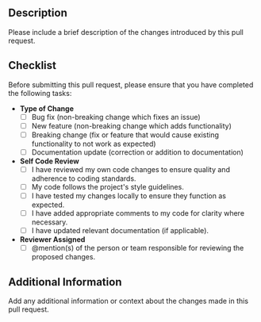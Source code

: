 ## Description

Please include a brief description of the changes introduced by this pull request.

## Checklist

Before submitting this pull request, please ensure that you have completed the following tasks:

- **Type of Change**
    - [ ]  Bug fix (non-breaking change which fixes an issue)
    - [ ]  New feature (non-breaking change which adds functionality)
    - [ ]  Breaking change (fix or feature that would cause existing functionality to not work as expected)
    - [ ]  Documentation update (correction or addition to documentation)
- **Self Code Review**
    - [ ]  I have reviewed my own code changes to ensure quality and adherence to coding standards.
    - [ ]  My code follows the project's style guidelines.
    - [ ]  I have tested my changes locally to ensure they function as expected.
    - [ ]  I have added appropriate comments to my code for clarity where necessary.
    - [ ]  I have updated relevant documentation (if applicable).
- **Reviewer Assigned**
    - [ ]  @mention(s) of the person or team responsible for reviewing the proposed changes.

## Additional Information

Add any additional information or context about the changes made in this pull request.
